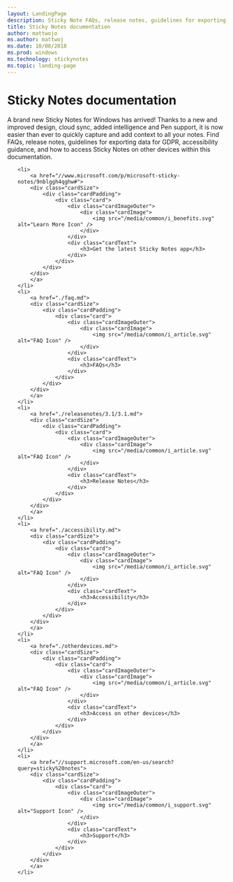 ```yaml
---
layout: LandingPage
description: Sticky Note FAQs, release notes, guidelines for exporting data for GDPR, accessibility guidance, and how to access Sticky Notes on other devices.
title: Sticky Notes documentation
author: mattwojo
ms.author: mattwoj
ms.date: 10/08/2018
ms.prod: windows
ms.technology: stickynotes
ms.topic: landing-page
---
```


# Sticky Notes documentation
A brand new Sticky Notes for Windows has arrived! Thanks to a new and improved design, cloud sync, added intelligence and Pen support, it is now easier than ever to quickly capture and add context to all your notes. Find FAQs, release notes, guidelines for exporting data for GDPR, accessibility guidance, and how to access Sticky Notes on other devices within this documentation.

<ul class="panelContent cardsFTitle">
   
    <li>
        <a href="//www.microsoft.com/p/microsoft-sticky-notes/9nblggh4qghw#">
        <div class="cardSize">
            <div class="cardPadding">
                <div class="card">
                    <div class="cardImageOuter">
                        <div class="cardImage">
                            <img src="/media/common/i_benefits.svg" alt="Learn More Icon" />
                        </div>
                    </div>
                    <div class="cardText">
                        <h3>Get the latest Sticky Notes app</h3>
                    </div>
                </div>
            </div>
        </div>
        </a>
    </li>
    <li>
        <a href="./faq.md">
        <div class="cardSize">
            <div class="cardPadding">
                <div class="card">
                    <div class="cardImageOuter">
                        <div class="cardImage">
                            <img src="/media/common/i_article.svg" alt="FAQ Icon" />
                        </div>
                    </div>
                    <div class="cardText">
                        <h3>FAQs</h3>
                    </div>
                </div>
            </div>
        </div>
        </a>
    </li>
    <li>
        <a href="./releasenotes/3.1/3.1.md">
        <div class="cardSize">
            <div class="cardPadding">
                <div class="card">
                    <div class="cardImageOuter">
                        <div class="cardImage">
                            <img src="/media/common/i_article.svg" alt="FAQ Icon" />
                        </div>
                    </div>
                    <div class="cardText">
                        <h3>Release Notes</h3>
                    </div>
                </div>
            </div>
        </div>
        </a>
    </li>
    <li>
        <a href="./accessibility.md">
        <div class="cardSize">
            <div class="cardPadding">
                <div class="card">
                    <div class="cardImageOuter">
                        <div class="cardImage">
                            <img src="/media/common/i_article.svg" alt="FAQ Icon" />
                        </div>
                    </div>
                    <div class="cardText">
                        <h3>Accessibility</h3>
                    </div>
                </div>
            </div>
        </div>
        </a>
    </li>
    <li>
        <a href="./otherdevices.md">
        <div class="cardSize">
            <div class="cardPadding">
                <div class="card">
                    <div class="cardImageOuter">
                        <div class="cardImage">
                            <img src="/media/common/i_article.svg" alt="FAQ Icon" />
                        </div>
                    </div>
                    <div class="cardText">
                        <h3>Access on other devices</h3>
                    </div>
                </div>
            </div>
        </div>
        </a>
    </li>
    <li>
        <a href="//support.microsoft.com/en-us/search?query=sticky%20notes">
        <div class="cardSize">
            <div class="cardPadding">
                <div class="card">
                    <div class="cardImageOuter">
                        <div class="cardImage">
                            <img src="/media/common/i_support.svg" alt="Support Icon" />
                        </div>
                    </div>
                    <div class="cardText">
                        <h3>Support</h3>
                    </div>
                </div>
            </div>
        </div>
        </a>
    </li>
  </ul>